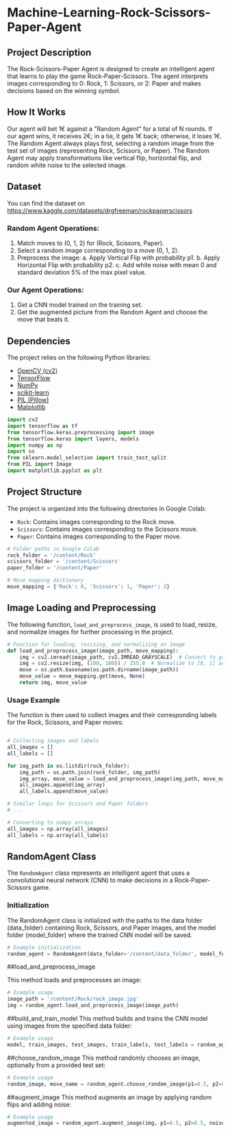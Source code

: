 # Machine-Learning-Rock-Scissors-Paper-Agent




## Project Description

The Rock-Scissors-Paper Agent is designed to create an intelligent agent that learns to play the game Rock-Paper-Scissors. The agent interprets images corresponding to 0: Rock, 1: Scissors, or 2: Paper and makes decisions based on the winning symbol.

## How It Works

Our agent will bet 1€ against a "Random Agent" for a total of N rounds. If our agent wins, it receives 2€; in a tie, it gets 1€ back; otherwise, it loses 1€. The Random Agent always plays first, selecting a random image from the test set of images (representing Rock, Scissors, or Paper). The Random Agent may apply transformations like vertical flip, horizontal flip, and random white noise to the selected image.

## Dataset
You can find the dataset on https://www.kaggle.com/datasets/drgfreeman/rockpaperscissors

### Random Agent Operations:

1. Match moves to (0, 1, 2) for (Rock, Scissors, Paper).
2. Select a random image corresponding to a move (0, 1, 2).
3. Preprocess the image:
   a. Apply Vertical Flip with probability p1.
   b. Apply Horizontal Flip with probability p2.
   c. Add white noise with mean 0 and standard deviation 5% of the max pixel value.

### Our Agent Operations:

1. Get a CNN model trained on the training set.
2. Get the augmented picture from the Random Agent and choose the move that beats it.


## Dependencies

The project relies on the following Python libraries:

- [OpenCV (cv2)](https://pypi.org/project/opencv-python/)
- [TensorFlow](https://www.tensorflow.org/)
- [NumPy](https://numpy.org/)
- [scikit-learn](https://scikit-learn.org/stable/)
- [PIL (Pillow)](https://pillow.readthedocs.io/en/stable/)
- [Matplotlib](https://matplotlib.org/)

```python
import cv2
import tensorflow as tf
from tensorflow.keras.preprocessing import image
from tensorflow.keras import layers, models
import numpy as np
import os
from sklearn.model_selection import train_test_split
from PIL import Image
import matplotlib.pyplot as plt
```

## Project Structure

The project is organized into the following directories in Google Colab:

- `Rock`: Contains images corresponding to the Rock move.
- `Scissors`: Contains images corresponding to the Scissors move.
- `Paper`: Contains images corresponding to the Paper move.

```python
# Folder paths in Google Colab
rock_folder = '/content/Rock'
scissors_folder = '/content/Scissors'
paper_folder = '/content/Paper'

# Move mapping dictionary
move_mapping = {'Rock': 0, 'Scissors': 1, 'Paper': 2}
```

## Image Loading and Preprocessing

The following function, `load_and_preprocess_image`, is used to load, resize, and normalize images for further processing in the project.

```python
# Function for loading, resizing, and normalizing an image
def load_and_preprocess_image(image_path, move_mapping):
    img = cv2.imread(image_path, cv2.IMREAD_GRAYSCALE)  # Convert to grayscale
    img = cv2.resize(img, (100, 100)) / 255.0  # Normalize to [0, 1] and resize
    move = os.path.basename(os.path.dirname(image_path))
    move_value = move_mapping.get(move, None)
    return img, move_value
```
### Usage Example
The function is then used to collect images and their corresponding labels for the Rock, Scissors, and Paper moves:
```python

# Collecting images and labels
all_images = []
all_labels = []

for img_path in os.listdir(rock_folder):
    img_path = os.path.join(rock_folder, img_path)
    img_array, move_value = load_and_preprocess_image(img_path, move_mapping)
    all_images.append(img_array)
    all_labels.append(move_value)

# Similar loops for Scissors and Paper folders
# ...

# Converting to numpy arrays
all_images = np.array(all_images)
all_labels = np.array(all_labels)
```

## RandomAgent Class

The `RandomAgent` class represents an intelligent agent that uses a convolutional neural network (CNN) to make decisions in a Rock-Paper-Scissors game.

### Initialization

The RandomAgent class is initialized with the paths to the data folder (data_folder) containing Rock, Scissors, and Paper images, and the model folder (model_folder) where the trained CNN model will be saved.
```python
# Example initialization
random_agent = RandomAgent(data_folder='/content/data_folder', model_folder='/content/model_folder')
```



##load_and_preprocess_image

This method loads and preprocesses an image:

```python
# Example usage
image_path = '/content/Rock/rock_image.jpg'
img = random_agent.load_and_preprocess_image(image_path)
```

##build_and_train_model
This method builds and trains the CNN model using images from the specified data folder:

```python
# Example usage
model, train_images, test_images, train_labels, test_labels = random_agent.build_and_train_model()
```

##choose_random_image
This method randomly chooses an image, optionally from a provided test set:

```python
# Example usage
random_image, move_name = random_agent.choose_random_image(p1=0.5, p2=0.5, noise_std=0.05, test_set_images=test_images, test_labels=test_labels)
```

##augment_image
This method augments an image by applying random flips and adding noise:

```python
# Example usage
augmented_image = random_agent.augment_image(img, p1=0.5, p2=0.5, noise_std=0.05)
```
